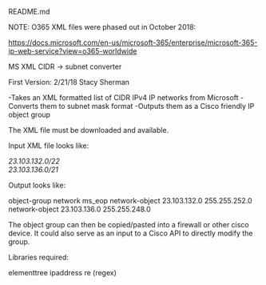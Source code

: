 README.md

NOTE: O365 XML files were phased out in October 2018:

https://docs.microsoft.com/en-us/microsoft-365/enterprise/microsoft-365-ip-web-service?view=o365-worldwide


MS XML CIDR -> subnet converter

First Version: 2/21/18 Stacy Sherman

-Takes an XML formatted list of CIDR IPv4 IP networks from Microsoft
-Converts them to subnet mask format
-Outputs them as a Cisco friendly IP object group

The XML file must be downloaded and available.

Input XML file looks like:

<product name="EOP">
  <addresslist type="IPv4">
    <address>23.103.132.0/22</address>
    <address>23.103.136.0/21</address>
  </addresslist>
</product>

Output looks like:

object-group network ms_eop
 network-object 23.103.132.0 255.255.252.0
 network-object 23.103.136.0 255.255.248.0

The object group can then be copied/pasted into a firewall or other cisco
device. It could also serve as an input to a Cisco API to directly modify
the group.

Libraries required:

elementtree
ipaddress
re (regex)
